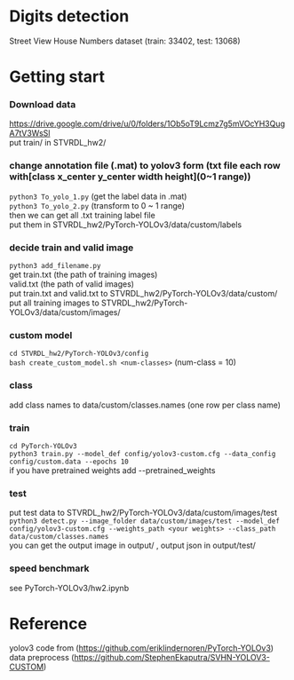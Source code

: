 # Digits detection  
Street View House Numbers dataset (train: 33402, test: 13068)  
# Getting start  
### Download data  
<https://drive.google.com/drive/u/0/folders/1Ob5oT9Lcmz7g5mVOcYH3QugA7tV3WsSl>  
put train/ in STVRDL_hw2/  
### change annotation file (.mat) to yolov3 form (txt file each row with[class x_center y_center width height](0~1 range))  
`python3 To_yolo_1.py`  (get the label data in .mat)  
`python3 To_yolo_2.py`  (transform to 0 ~ 1 range)  
then we can get all .txt training label file  
put them in STVRDL_hw2/PyTorch-YOLOv3/data/custom/labels
### decide train and valid image  
`python3 add_filename.py`  
get train.txt (the path of training images)  
    valid.txt (the path of valid images)  
put train.txt and valid.txt to STVRDL_hw2/PyTorch-YOLOv3/data/custom/  
put all training images to STVRDL_hw2/PyTorch-YOLOv3/data/custom/images/  
### custom model  
`cd STVRDL_hw2/PyTorch-YOLOv3/config`  
`bash create_custom_model.sh <num-classes>` (num-class = 10)  
### class  
add class names to data/custom/classes.names (one row per class name)  
### train  
`cd PyTorch-YOLOv3`  
`python3 train.py --model_def config/yolov3-custom.cfg --data_config config/custom.data --epochs 10`  
if you have pretrained weights add --pretrained_weights <your weights>  
### test  
put test data to STVRDL_hw2/PyTorch-YOLOv3/data/custom/images/test  
`python3 detect.py --image_folder data/custom/images/test --model_def config/yolov3-custom.cfg --weights_path <your weights> --class_path data/custom/classes.names`  
you can get the output image in output/ , output json in output/test/
### speed benchmark
see PyTorch-YOLOv3/hw2.ipynb
# Reference  
yolov3 code from (https://github.com/eriklindernoren/PyTorch-YOLOv3)
data preprocess (https://github.com/StephenEkaputra/SVHN-YOLOV3-CUSTOM)
